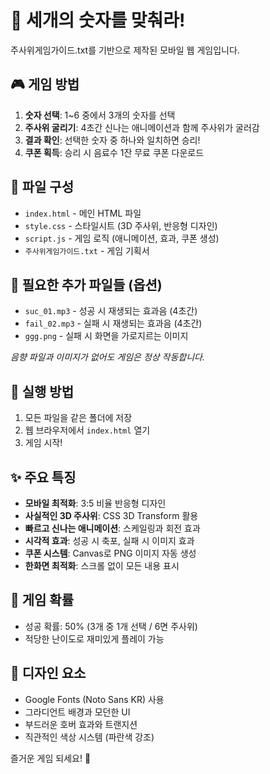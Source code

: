 # 🎲 세개의 숫자를 맞춰라! 

주사위게임가이드.txt를 기반으로 제작된 모바일 웹 게임입니다.

## 🎮 게임 방법
1. **숫자 선택**: 1~6 중에서 3개의 숫자를 선택
2. **주사위 굴리기**: 4초간 신나는 애니메이션과 함께 주사위가 굴러감
3. **결과 확인**: 선택한 숫자 중 하나와 일치하면 승리!
4. **쿠폰 획득**: 승리 시 음료수 1잔 무료 쿠폰 다운로드

## 📁 파일 구성
- `index.html` - 메인 HTML 파일
- `style.css` - 스타일시트 (3D 주사위, 반응형 디자인)
- `script.js` - 게임 로직 (애니메이션, 효과, 쿠폰 생성)
- `주사위게임가이드.txt` - 게임 기획서

## 🎵 필요한 추가 파일들 (옵션)
- `suc_01.mp3` - 성공 시 재생되는 효과음 (4초간)
- `fail_02.mp3` - 실패 시 재생되는 효과음 (4초간)  
- `ggg.png` - 실패 시 화면을 가로지르는 이미지

*음향 파일과 이미지가 없어도 게임은 정상 작동합니다.*

## 🚀 실행 방법
1. 모든 파일을 같은 폴더에 저장
2. 웹 브라우저에서 `index.html` 열기
3. 게임 시작!

## ✨ 주요 특징
- **모바일 최적화**: 3:5 비율 반응형 디자인
- **사실적인 3D 주사위**: CSS 3D Transform 활용
- **빠르고 신나는 애니메이션**: 스케일링과 회전 효과
- **시각적 효과**: 성공 시 축포, 실패 시 이미지 효과
- **쿠폰 시스템**: Canvas로 PNG 이미지 자동 생성
- **한화면 최적화**: 스크롤 없이 모든 내용 표시

## 🎯 게임 확률
- 성공 확률: 50% (3개 중 1개 선택 / 6면 주사위)
- 적당한 난이도로 재미있게 플레이 가능

## 🎨 디자인 요소  
- Google Fonts (Noto Sans KR) 사용
- 그라디언트 배경과 모던한 UI
- 부드러운 호버 효과와 트랜지션
- 직관적인 색상 시스템 (파란색 강조)

즐거운 게임 되세요! 🎉 